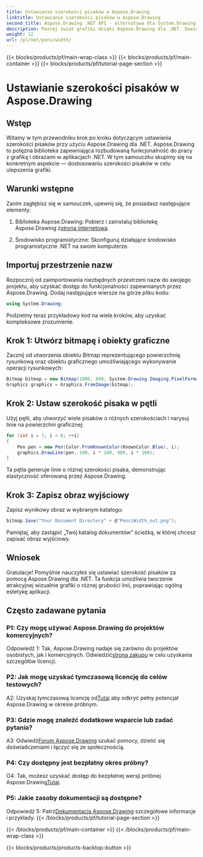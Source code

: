 ```yaml
---
title: Ustawianie szerokości pisaków w Aspose.Drawing
linktitle: Ustawianie szerokości pisaków w Aspose.Drawing
second_title: Aspose.Drawing .NET API - alternatywa dla System.Drawing.Common
description: Poznaj świat grafiki dzięki Aspose.Drawing dla .NET. Dowiedz się, jak dynamicznie ustawiać szerokość pisaka, aby uzyskać oszałamiające efekty wizualne. Zacznij od naszego przewodnika krok po kroku.
weight: 12
url: /pl/net/pens/width/
---
```


{{< blocks/products/pf/main-wrap-class >}}
{{< blocks/products/pf/main-container >}}
{{< blocks/products/pf/tutorial-page-section >}}

# Ustawianie szerokości pisaków w Aspose.Drawing

## Wstęp

Witamy w tym przewodniku krok po kroku dotyczącym ustawiania szerokości pisaków przy użyciu Aspose.Drawing dla .NET. Aspose.Drawing to potężna biblioteka zapewniająca rozbudowaną funkcjonalność do pracy z grafiką i obrazami w aplikacjach .NET. W tym samouczku skupimy się na konkretnym aspekcie — dostosowaniu szerokości pisaków w celu ulepszenia grafiki.

## Warunki wstępne

Zanim zagłębisz się w samouczek, upewnij się, że posiadasz następujące elementy:

1.  Biblioteka Aspose.Drawing: Pobierz i zainstaluj bibliotekę Aspose.Drawing z[strona internetowa](https://releases.aspose.com/drawing/net/).

2. Środowisko programistyczne: Skonfiguruj działające środowisko programistyczne .NET na swoim komputerze.

## Importuj przestrzenie nazw

Rozpocznij od zaimportowania niezbędnych przestrzeni nazw do swojego projektu, aby uzyskać dostęp do funkcjonalności zapewnianych przez Aspose.Drawing. Dodaj następujące wiersze na górze pliku kodu:

```csharp
using System.Drawing;
```

Podzielmy teraz przykładowy kod na wiele kroków, aby uzyskać kompleksowe zrozumienie.

## Krok 1: Utwórz bitmapę i obiekty graficzne

Zacznij od utworzenia obiektu Bitmap reprezentującego powierzchnię rysunkową oraz obiektu graficznego umożliwiającego wykonywanie operacji rysunkowych:

```csharp
Bitmap bitmap = new Bitmap(1000, 800, System.Drawing.Imaging.PixelFormat.Format32bppPArgb);
Graphics graphics = Graphics.FromImage(bitmap);
```

## Krok 2: Ustaw szerokość pisaka w pętli

Użyj pętli, aby utworzyć wiele pisaków o różnych szerokościach i narysuj linie na powierzchni graficznej:

```csharp
for (int i = 1; i < 8; ++i)
{
    Pen pen = new Pen(Color.FromKnownColor(KnownColor.Blue), i);
    graphics.DrawLine(pen, 100, i * 100, 900, i * 100);
}
```

Ta pętla generuje linie o różnej szerokości pisaka, demonstrując elastyczność oferowaną przez Aspose.Drawing.

## Krok 3: Zapisz obraz wyjściowy

Zapisz wynikowy obraz w wybranym katalogu:

```csharp
bitmap.Save("Your Document Directory" + @"Pens\Width_out.png");
```

Pamiętaj, aby zastąpić „Twój katalog dokumentów” ścieżką, w której chcesz zapisać obraz wyjściowy.

## Wniosek

Gratulacje! Pomyślnie nauczyłeś się ustawiać szerokość pisaków za pomocą Aspose.Drawing dla .NET. Ta funkcja umożliwia tworzenie atrakcyjnej wizualnie grafiki o różnej grubości linii, poprawiając ogólną estetykę aplikacji.

## Często zadawane pytania

### P1: Czy mogę używać Aspose.Drawing do projektów komercyjnych?

 Odpowiedź 1: Tak, Aspose.Drawing nadaje się zarówno do projektów osobistych, jak i komercyjnych. Odwiedzić[strona zakupu](https://purchase.aspose.com/buy) w celu uzyskania szczegółów licencji.

### P2: Jak mogę uzyskać tymczasową licencję do celów testowych?

 A2: Uzyskaj tymczasową licencję od[Tutaj](https://purchase.aspose.com/temporary-license/) aby odkryć pełny potencjał Aspose.Drawing w okresie próbnym.

### P3: Gdzie mogę znaleźć dodatkowe wsparcie lub zadać pytania?

 A3: Odwiedź[Forum Aspose.Drawing](https://forum.aspose.com/c/diagram/17) szukać pomocy, dzielić się doświadczeniami i łączyć się ze społecznością.

### P4: Czy dostępny jest bezpłatny okres próbny?

 O4: Tak, możesz uzyskać dostęp do bezpłatnej wersji próbnej Aspose.Drawing[Tutaj](https://releases.aspose.com/).

### P5: Jakie zasoby dokumentacji są dostępne?

 Odpowiedź 5: Patrz[Dokumentacja Aspose.Drawing](https://reference.aspose.com/drawing/net/) szczegółowe informacje i przykłady.
{{< /blocks/products/pf/tutorial-page-section >}}

{{< /blocks/products/pf/main-container >}}
{{< /blocks/products/pf/main-wrap-class >}}

{{< blocks/products/products-backtop-button >}}
